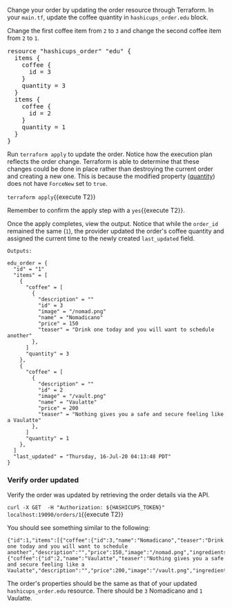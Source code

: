 Change your order by updating the order resource through Terraform. In your `main.tf`, update the coffee quantity in `hashicups_order.edu` block.

Change the first coffee item from `2` to `3` and change the second coffee item from `2` to `1`.

<pre class="file" data-filename="main.tf">
resource "hashicups_order" "edu" {
  items {
    coffee {
      id = 3
    }
    quantity = 3
  }
  items {
    coffee {
      id = 2
    }
    quantity = 1
  }
}
</pre>

Run `terraform apply` to update the order. Notice how the execution plan reflects the order change. Terraform is able to determine that these changes could be done in place rather than destroying the current order and creating a new one. This is because the modified property ([quantity](https://github.com/hashicorp/terraform-provider-hashicups/blob/master/hashicups/resource_order.go#L63)) does not have `ForceNew` set to `true`.

`terraform apply`{{execute T2}}

Remember to confirm the apply step with a `yes`{{execute T2}}.

Once the apply completes, view the output. Notice that while the `order_id` remained the same (`1`), the provider updated the order's coffee quantity and assigned the current time to the newly created `last_updated` field.

```
Outputs:

edu_order = {
  "id" = "1"
  "items" = [
    {
      "coffee" = [
        {
          "description" = ""
          "id" = 3
          "image" = "/nomad.png"
          "name" = "Nomadicano"
          "price" = 150
          "teaser" = "Drink one today and you will want to schedule another"
        },
      ]
      "quantity" = 3
    },
    {
      "coffee" = [
        {
          "description" = ""
          "id" = 2
          "image" = "/vault.png"
          "name" = "Vaulatte"
          "price" = 200
          "teaser" = "Nothing gives you a safe and secure feeling like a Vaulatte"
        },
      ]
      "quantity" = 1
    },
  ]
  "last_updated" = "Thursday, 16-Jul-20 04:13:48 PDT"
}
```

### Verify order updated

Verify the order was updated by retrieving the order details via the API.

`curl -X GET  -H "Authorization: ${HASHICUPS_TOKEN}" localhost:19090/orders/1`{{execute T2}}

You should see something similar to the following:

```
{"id":1,"items":[{"coffee":{"id":3,"name":"Nomadicano","teaser":"Drink one today and you will want to schedule another","description":"","price":150,"image":"/nomad.png","ingredients":null},"quantity":3},{"coffee":{"id":2,"name":"Vaulatte","teaser":"Nothing gives you a safe and secure feeling like a Vaulatte","description":"","price":200,"image":"/vault.png","ingredients":null},"quantity":1}]}
```

The order's properties should be the same as that of your updated `hashicups_order.edu` resource. There should be `3` Nomadicano and `1` Vaulatte.
